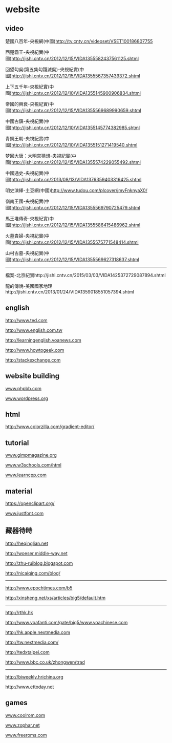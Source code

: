 website
=========

video
---
楚國八百年-央視網(中國)http://tv.cntv.cn/videoset/VSET100186807755

西楚霸王-央視紀實(中國)http://jishi.cntv.cn/2012/12/15/VIDA1355582437561125.shtml

回望勾吳(第五集勾踐滅吳)-央視紀實(中國)http://jishi.cntv.cn/2012/12/15/VIDA1355567357439372.shtml

上下五千年-央視紀實(中國)http://jishi.cntv.cn/2012/12/10/VIDA1355145900906834.shtml

帝國的興衰-央視紀實(中國)http://jishi.cntv.cn/2012/12/15/VIDA1355569689990659.shtml

中國古鎮-央視紀實(中國)http://jishi.cntv.cn/2012/12/10/VIDA1355145774382985.shtml

青銅王朝-央視紀實(中國)http://jishi.cntv.cn/2012/12/10/VIDA1355151271419540.shtml

梦回大唐：大明宫猜想-央視紀實(中國)http://jishi.cntv.cn/2012/12/15/VIDA1355574229055492.shtml

中國通史-央視紀實(中國)http://jishi.cntv.cn/2013/08/13/VIDA1376359403316425.shtml

明史演繹-土豆網(中國)http://www.tudou.com/plcover/jmvFnknyaX0/

嶺南王國-央視紀實(中國)http://jishi.cntv.cn/2012/12/15/VIDA1355569790725479.shtml

馬王堆傳奇-央視紀實(中國)http://jishi.cntv.cn/2012/12/15/VIDA1355586415486962.shtml

火墓貴婦-央視紀實(中國)http://jishi.cntv.cn/2012/12/15/VIDA1355575771548414.shtml

山村古墓-央視紀實(中國)http://jishi.cntv.cn/2012/12/15/VIDA1355569627318637.shtml

---
檔案-北京紀實http://jishi.cntv.cn/2015/03/03/VIDA1425372729087894.shtml

龍的傳說-美國國家地理http://jishi.cntv.cn/2013/01/24/VIDA1359018551057394.shtml

english
---
http://www.ted.com

http://www.english.com.tw

http://learningenglish.voanews.com

http://www.howtogeek.com

http://stackexchange.com

website building
---
www.phpbb.com

www.wordpress.org

html
---
http://www.colorzilla.com/gradient-editor/

tutorial
---
www.gimpmagazine.org

www.w3schools.com/html

www.learncpp.com

material
---
https://openclipart.org/

www.justfont.com

藏器待時
---
http://heqinglian.net

http://woeser.middle-way.net

http://zhu-ruiblog.blogspot.com

http://nicaiqing.com/blog/

---
http://www.epochtimes.com/b5

http://xinsheng.net/xs/articles/big5/default.htm

---
http://rthk.hk

http://www.voafanti.com/gate/big5/www.voachinese.com

http://hk.apple.nextmedia.com

http://tw.nextmedia.com/

http://tedxtaipei.com

http://www.bbc.co.uk/zhongwen/trad

---
http://biweekly.hrichina.org

http://www.ettoday.net

games
---
www.coolrom.com

www.zophar.net

www.freeroms.com

